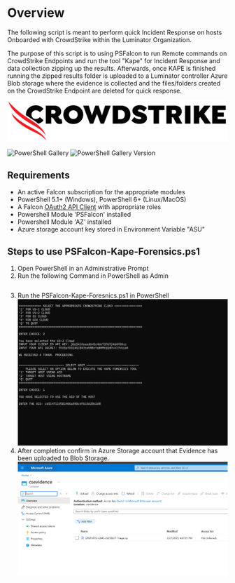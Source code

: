 # Overview

The following script is meant to perform quick Incident Response on hosts Onboarded with CrowdStrike within
the Luminator Organization.

The purpose of this script is to using PSFalcon to run Remote commands on CrowdStrike Endpoints and run the tool "Kape"
for Incident Response and data collection zipping up the results. Afterwards, once KAPE is finished running the zipped results
folder is uploaded to a Luminator controller Azure Blob storage where the evidence is collected and the files/folders created
on the CrowdStrike Endpoint are deleted for quick response.

![CrowdStrike PS Falcon Kape Forensics](https://raw.githubusercontent.com/CrowdStrike/falconpy/main/docs/asset/cs-logo.png) 

![PowerShell Gallery](https://img.shields.io/powershellgallery/dt/psfalcon)
![PowerShell Gallery Version](https://img.shields.io/powershellgallery/v/psfalcon)

## Requirements

* An active Falcon subscription for the appropriate modules
* PowerShell 5.1+ (Windows), PowerShell 6+ (Linux/MacOS)
* A Falcon [OAuth2 API Client](https://falcon.crowdstrike.com/support/api-clients-and-keys) with appropriate roles
* Powershell Module 'PSFalcon' installed
* Powershell Module 'AZ' installed
* Azure storage account key stored in Environment Variable "ASU"

## Steps to use PSFalcon-Kape-Forensics.ps1

1. Open PowerShell in an Administrative Prompt
2. Run the following Command in PowerShell as Admin
```

```
3. Run the PSFalcon-Kape-Foresnics.ps1 in PowerShell
![ PSFalcon Kape Forensics Usage](/PSFalcon-KapeUse.png)
5. After completion confirm in Azure Storage account that Evidence has been uploaded to Blob Storage.
![ Azure CrowdStrike IR Evidence](/Azure-KapeUse.png)



